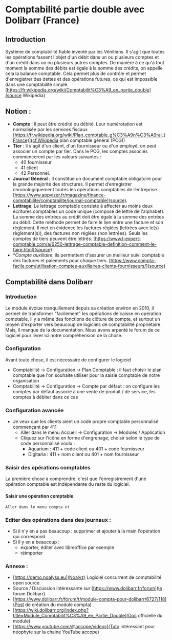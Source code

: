 # Comptabilité partie double avec Dolibarr (France)

 ## Introduction
Système de comptabilité fiable inventé par les Vénitiens. Il s'agit que toutes les opérations fassent l'objet d'un débit dans un ou plusieurs comptes et d'un crédit dans un ou plusieurs autres comptes. De manière à ce qu'à tout moment la somme des débits est égale à la somme des crédits, on appelle cela la balance comptable. Cela permet plus de contrôle et permet d'enregistrer des dettes et des opérations futures, ce qui est impossible dans une comptabilité simple. [https://fr.wikipedia.org/wiki/Comptabilit%C3%A9_en_partie_double](source Wikipédia)


## Notion :
- **Compte** : il peut être crédité ou débité. Leur numérotation est normalisée par les services fiscaux [https://fr.wikipedia.org/wiki/Plan_comptable_g%C3%A9n%C3%A9ral_(France)](cf.Wikipédia plan comptable général (PCG))
- **Tier** : il s'agit d'un client, d'un fournisseur ou d'un employé, on peut associer un compte par tier. Dans le PCG, les comptes associés commenceront par les valeurs suivantes :
   - 40 fournisseur
   - 41 client
   - 42 Personnel.
- **Journal Général** :   Il constitue un document comptable obligatoire pour la grande majorité des structures. Il permet d’enregistrer chronologiquement toutes les opérations comptables de l’entreprise [https://www.appvizer.fr/magazine/finance-comptabilite/comptabilite/journal-comptable](source).
- **Lettrage**: Le lettrage comptable consiste à affecter au moins deux écritures comptables un code unique (composé de lettre de l'alphabet). La somme des entrées au crédit doit être égale à la somme des entrées au débit. Cette méthode permet de faire le lien entre une facture et son règlement. Il met en évidence les factures réglées (lettrées avec le(s) règlement(s)), des factures non réglées (non lettrées). Seuls les comptes de tiers peuvent être lettrés. [https://www.l-expert-comptable.com/a/6250-lettrage-comptable-definition-comment-le-faire.html](source)
- **Compte auxiliaire*: ils permettent d'assurer un meilleur suivi comptable des factures et paiements pour chaque tiers. [https://www.compta-facile.com/utilisation-comptes-auxiliaires-clients-fournisseurs/](source)


## Comptabilité dans Dolibarr

### Introduction
Le module évolue tranquillement depuis sa création environ en 2010, il permet de transformer "facilement" les opérations de caisse en opération comptable, il y a même des fonctions de clôture de compte, et surtout un moyen d'exporter vers beaucoup de logiciels de comptabilité propriétaire. Mais, il manque de la documentation. Nous avons arpenté le forum de ce logiciel pour livrer ici notre compréhension de la chose.

### Configuration
Avant toute chose, il est nécessaire de configurer le logiciel
- Comptabilité -> Configuration -> Plan Comptable  : il faut choisir le plan comptable que l'on souhaite utiliser pour la saisie comptable de notre organisation
- Comptabilité -> Configuration -> Compte par défaut : on configure les comptes par défaut associé à une vente de produit / de service, les comptes à débiter dans ce cas



### Configuration avancée
- Je veux que les clients aient un code propre comptable personnalisé commençant par 411
  - Aller dans le menu Accueil -> Configuration -> Modules / Application
  - Cliquez sur l'icône en forme d'engrenage, choisir selon le type de code personnalisé voulu :
    - Aquarium : 411 + code client ou 401 + code fournisseur
    - Digitaria : 411 + nom client ou 401 + nom fournisseur

### Saisir des opérations comptables
La première chose à comprendre, c'est que l'enregistrement d'une opération comptable est indépendante du reste du logiciel.

#### Saisir une opération comptable
    Aller dans le menu compta et
    
### Editer des opérations dans des journaux :
- Si il n'y en a pas beaucoup : supprimer et ajouter à la main l'opération qui correspond
- Si il y en a beaucoup :
  - exporter, éditer avec libreoffice par exemple
  - réimporter

### Annexe :
- [https://demo.noalyss.eu](Noalyz) Logiciel concurrent de comptabilité open source.
- Source / Discussion intéressante sur [https://www.dolibarr.fr/forum](le forum Dolibarr).
- [https://www.dolibarr.fr/forum/t/module-compta-pour-dolibarr/6727/118](Post de création du module compta)
- [https://wiki.dolibarr.org/index.php?title=Module_Comptabilit%C3%A9_en_Partie_Double](Doc officielle du module)
- [https://www.youtube.com/@accope/videos](Tuto intéressant pour néophyte sur la chaine YouTube accope)

